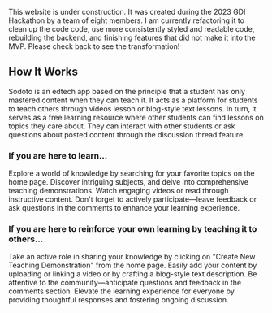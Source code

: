 This website is under construction. It was created during the 2023 GDI Hackathon by a team of eight members. I am currently refactoring it to clean up the code code, use more consistently styled and readable code, rebuilding the backend, and finishing features that did not make it into the MVP. Please check back to see the transformation!

## How It Works
Sodoto is an edtech app based on the principle that a student has only mastered content when they can teach it. It acts as a platform for students to teach others through videos lesson or blog-style text lessons. In turn, it serves as a free learning resource where other students can find lessons on topics they care about. They can interact with other students or ask questions about posted content through the discussion thread feature.

### If you are here to learn…

Explore a world of knowledge by searching for your favorite topics on the home page. Discover intriguing subjects, and delve into comprehensive teaching demonstrations. Watch engaging videos or read through instructive content. Don't forget to actively participate—leave feedback or ask questions in the comments to enhance your learning experience.

### If you are here to reinforce your own learning by teaching it to others...

Take an active role in sharing your knowledge by clicking on "Create New Teaching Demonstration" from the home page. Easily add your content by uploading or linking a video or by crafting a blog-style text description. Be attentive to the community—anticipate questions and feedback in the comments section. Elevate the learning experience for everyone by providing thoughtful responses and fostering ongoing discussion.
